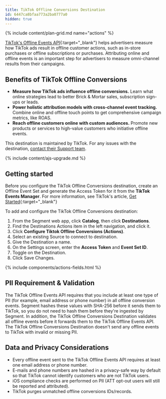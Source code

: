 ```yaml
---
title: TikTok Offline Conversions Destination
id: 6447ca8bfaa773a2ba0777a0
hidden: true
---
```


{% include content/plan-grid.md name="actions" %}

[TikTok's Offline Events API](https://ads.tiktok.com/marketing_api/docs?id=1758049779688450){:target="_blank"} helps advertisers measure how TikTok ads result in offline customer actions, such as in-store purchases or offline subscriptions or purchases. Attributing online and offline events is an important step for advertisers to measure omni-channel results from their campaigns. 

## Benefits of TikTok Offline Conversions
- **Measure how TikTok ads influence offline conversions.** Learn what online strategies lead to better Brick & Mortar sales, subscription sign-ups or leads. 
- **Power holistic attribution models with cross-channel event tracking.** Combine online and offline touch points to get comprehensive campaign metrics, like ROAS.
- **Reach offline customers online with custom audiences.** Promote new products or services to high-value customers who initiative offline events.


This destination is maintained by TikTok. For any issues with the destination, [contact their Support team](mailto:segmenteng@bytedance.com).

{% include content/ajs-upgrade.md %}

## Getting started

Before you configure the TikTok Offline Conversions destination, create an Offline Event Set and generate the Access Token for it from the **TikTok Events Manager**. For more information, see TikTok's article, [Get Started](https://ads.tiktok.com/marketing_api/docs?id=1758051319816193){:target="_blank"}

To add and configure the TikTok Offline Conversions destination:

1. From the Segment web app, click **Catalog**, then click **Destinations**.
2. Find the Destinations Actions item in the left navigation, and click it.
3. Click **Configure Tiktok Offline Conversions (Actions)**.
4. Select an existing Source to connect to destination.
5. Give the Destination a name.
6. On the Settings screen, enter the  **Access Token** and **Event Set ID**.
7. Toggle on the Destination.
8. Click Save Changes.

{% include components/actions-fields.html %}

## PII Requirement & Validation
The TikTok Offline Events API requires that you include at least one type of PII (for example, email address or phone number) in all offline conversion events. Segment hashes these values with SHA-256 before it sends them to TikTok, so you do not need to hash them before they're ingested by Segment. In addition, the TikTok Offline Conversions Destination validates all offline events before it forwards them to the TikTok Offline Events API. The TikTok Offline Conversions Destination doesn't send any offline events to TikTok with invalid or missing PII.

## Data and Privacy Considerations
- Every offline event sent to the TikTok Offline Events API requires at least one email address or phone number.
- E-mails and phone numbers are hashed in a privacy-safe way by default so that TikTok cannot identify customers who are not TikTok users.
- iOS compliance checks are performed on PII (ATT opt-out users will still be reported and attributed).
- TikTok purges unmatched offline conversions IDs/records.

